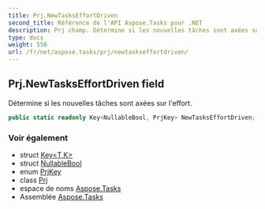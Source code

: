 ```yaml
---
title: Prj.NewTasksEffortDriven
second_title: Référence de l'API Aspose.Tasks pour .NET
description: Prj champ. Détermine si les nouvelles tâches sont axées sur leffort.
type: docs
weight: 550
url: /fr/net/aspose.tasks/prj/newtaskseffortdriven/
---
```

## Prj.NewTasksEffortDriven field

Détermine si les nouvelles tâches sont axées sur l'effort.

```csharp
public static readonly Key<NullableBool, PrjKey> NewTasksEffortDriven;
```

### Voir également

* struct [Key&lt;T,K&gt;](../../key-2/)
* struct [NullableBool](../../nullablebool/)
* enum [PrjKey](../../prjkey/)
* class [Prj](../)
* espace de noms [Aspose.Tasks](../../prj/)
* Assemblée [Aspose.Tasks](../../../)



